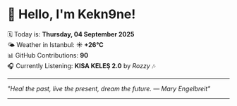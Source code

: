 # 👋 Hello, I'm Kekn9ne!

🗓️ Today is: **Thursday, 04 September 2025**  
🌤️ Weather in Istanbul: **☀️   +26°C**  
📊 GitHub Contributions: **90**  
🎧 Currently Listening: **KISA KELEŞ 2.0** by *Rozzy* 🎶

---

_"Heal the past, live the present, dream the future. — *Mary Engelbreit*"_

---
